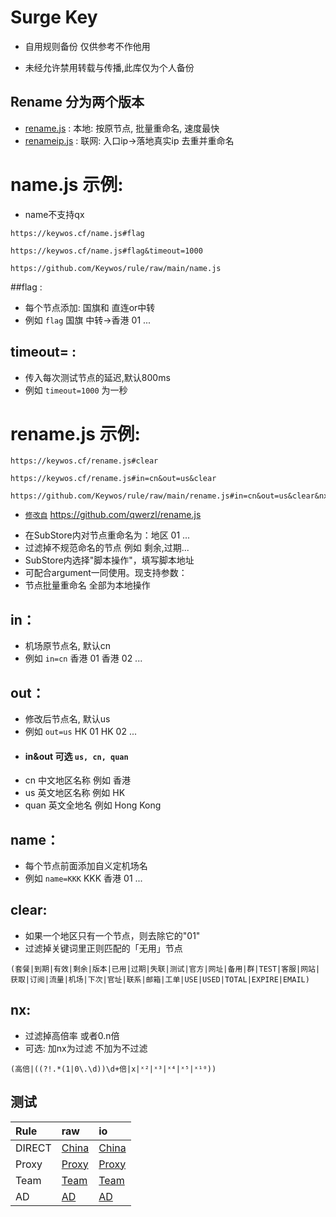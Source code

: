 # Surge Key
* 自用规则备份  仅供参考不作他用

* 未经允许禁用转载与传播,此库仅为个人备份

## Rename 分为两个版本
* [rename.js](https://keywos.cf/rename.js) : 本地: 按原节点, 批量重命名, 速度最快
* [renameip.js](https://keywos.cf/name.js) : 联网: 入口ip->落地真实ip 去重并重命名


# name.js 示例: 

* name不支持qx
  
```
https://keywos.cf/name.js#flag

https://keywos.cf/name.js#flag&timeout=1000

https://github.com/Keywos/rule/raw/main/name.js
```

##flag :
* 每个节点添加: 国旗和 直连or中转
* 例如 `flag` 国旗 中转->香港 01 ...

## timeout= : 
* 传入每次测试节点的延迟,默认800ms
* 例如 `timeout=1000` 为一秒


 
# rename.js 示例: 

```
https://keywos.cf/rename.js#clear

https://keywos.cf/rename.js#in=cn&out=us&clear

https://github.com/Keywos/rule/raw/main/rename.js#in=cn&out=us&clear&nx
 ```

- [`修改自`](https://github.com/qwerzl/rename.js) https://github.com/qwerzl/rename.js
* 在SubStore内对节点重命名为：地区 01 ...
* 过滤掉不规范命名的节点 例如 剩余,过期...
* SubStore内选择"脚本操作"，填写脚本地址
* 可配合argument一同使用。现支持参数：
* 节点批量重命名 全部为本地操作
   
## in：
* 机场原节点名, 默认cn 
* 例如 `in=cn` 香港 01 香港 02 ...

## out：
* 修改后节点名, 默认us
* 例如 `out=us` HK 01 HK 02 ...
* #### in&out 可选  `us, cn, quan`
* cn 中文地区名称 例如 香港
* us 英文地区名称 例如 HK
* quan 英文全地名 例如 Hong Kong

## name：
* 每个节点前面添加自义定机场名
* 例如 `name=KKK` KKK 香港 01 ...

## clear: 
* 如果一个地区只有一个节点，则去除它的"01"
* 过滤掉关键词里正则匹配的「无用」节点

```
(套餐|到期|有效|剩余|版本|已用|过期|失联|测试|官方|网址|备用|群|TEST|客服|网站|获取|订阅|流量|机场|下次|官址|联系|邮箱|工单|USE|USED|TOTAL|EXPIRE|EMAIL)
```

## nx:
* 过滤掉高倍率 或者0.n倍 
* 可选: 加nx为过滤 不加为不过滤
  
```
(高倍|((?!.*(1|0\.\d))\d+倍|x|ˣ²|ˣ³|ˣ⁴|ˣ⁵|ˣ¹⁰)) 
```

## 测试 

| Rule | raw | io |
| :-----| :-----| :-----|
| DIRECT | [China](https://raw.githubusercontent.com/Keywos/rule/main/China.list) | [China](https://keywos.github.io/rule/China.list) |
| Proxy | [Proxy](https://raw.githubusercontent.com/Keywos/rule/main/Proxy.list) | [Proxy](https://keywos.github.io/rule/Proxy.list) |
| Team | [Team](https://raw.githubusercontent.com/Keywos/rule/main/Team.list) | [Team](https://keywos.github.io/rule/Team.list) |
| AD | [AD](https://raw.githubusercontent.com/Keywos/rule/main/AD.list) | [AD](https://keywos.github.io/rule/AD.list) | 